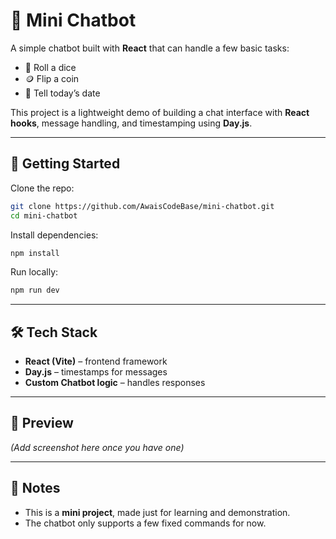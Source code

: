 # 🤖 Mini Chatbot

A simple chatbot built with **React** that can handle a few basic tasks:

* 🎲 Roll a dice
* 🪙 Flip a coin
* 📅 Tell today’s date

This project is a lightweight demo of building a chat interface with **React hooks**, message handling, and timestamping using **Day.js**.

---

## 🚀 Getting Started

Clone the repo:

```bash
git clone https://github.com/AwaisCodeBase/mini-chatbot.git
cd mini-chatbot
```

Install dependencies:

```bash
npm install
```

Run locally:

```bash
npm run dev
```

---

## 🛠️ Tech Stack

* **React (Vite)** – frontend framework
* **Day.js** – timestamps for messages
* **Custom Chatbot logic** – handles responses

---

## 📸 Preview

*(Add screenshot here once you have one)*

---

## 📌 Notes

* This is a **mini project**, made just for learning and demonstration.
* The chatbot only supports a few fixed commands for now.
